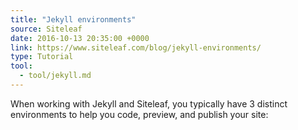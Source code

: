 ```yaml
---
title: "Jekyll environments"
source: Siteleaf
date: 2016-10-13 20:35:00 +0000
link: https://www.siteleaf.com/blog/jekyll-environments/
type: Tutorial
tool:
  - tool/jekyll.md
---
```

When working with Jekyll and Siteleaf, you typically have 3 distinct environments to help you code, preview, and publish your site:





